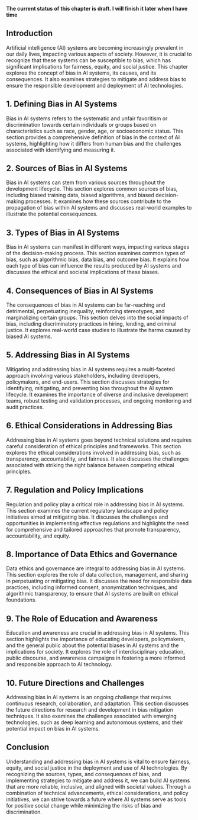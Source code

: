 **The current status of this chapter is draft. I will finish it later when I have time**

Introduction
------------

Artificial intelligence (AI) systems are becoming increasingly prevalent in our daily lives, impacting various aspects of society. However, it is crucial to recognize that these systems can be susceptible to bias, which has significant implications for fairness, equity, and social justice. This chapter explores the concept of bias in AI systems, its causes, and its consequences. It also examines strategies to mitigate and address bias to ensure the responsible development and deployment of AI technologies.

**1. Defining Bias in AI Systems**
----------------------------------

Bias in AI systems refers to the systematic and unfair favoritism or discrimination towards certain individuals or groups based on characteristics such as race, gender, age, or socioeconomic status. This section provides a comprehensive definition of bias in the context of AI systems, highlighting how it differs from human bias and the challenges associated with identifying and measuring it.

**2. Sources of Bias in AI Systems**
------------------------------------

Bias in AI systems can stem from various sources throughout the development lifecycle. This section explores common sources of bias, including biased training data, biased algorithms, and biased decision-making processes. It examines how these sources contribute to the propagation of bias within AI systems and discusses real-world examples to illustrate the potential consequences.

**3. Types of Bias in AI Systems**
----------------------------------

Bias in AI systems can manifest in different ways, impacting various stages of the decision-making process. This section examines common types of bias, such as algorithmic bias, data bias, and outcome bias. It explains how each type of bias can influence the results produced by AI systems and discusses the ethical and societal implications of these biases.

**4. Consequences of Bias in AI Systems**
-----------------------------------------

The consequences of bias in AI systems can be far-reaching and detrimental, perpetuating inequality, reinforcing stereotypes, and marginalizing certain groups. This section delves into the social impacts of bias, including discriminatory practices in hiring, lending, and criminal justice. It explores real-world case studies to illustrate the harms caused by biased AI systems.

**5. Addressing Bias in AI Systems**
------------------------------------

Mitigating and addressing bias in AI systems requires a multi-faceted approach involving various stakeholders, including developers, policymakers, and end-users. This section discusses strategies for identifying, mitigating, and preventing bias throughout the AI system lifecycle. It examines the importance of diverse and inclusive development teams, robust testing and validation processes, and ongoing monitoring and audit practices.

**6. Ethical Considerations in Addressing Bias**
------------------------------------------------

Addressing bias in AI systems goes beyond technical solutions and requires careful consideration of ethical principles and frameworks. This section explores the ethical considerations involved in addressing bias, such as transparency, accountability, and fairness. It also discusses the challenges associated with striking the right balance between competing ethical principles.

**7. Regulation and Policy Implications**
-----------------------------------------

Regulation and policy play a critical role in addressing bias in AI systems. This section examines the current regulatory landscape and policy initiatives aimed at mitigating bias. It discusses the challenges and opportunities in implementing effective regulations and highlights the need for comprehensive and tailored approaches that promote transparency, accountability, and equity.

**8. Importance of Data Ethics and Governance**
-----------------------------------------------

Data ethics and governance are integral to addressing bias in AI systems. This section explores the role of data collection, management, and sharing in perpetuating or mitigating bias. It discusses the need for responsible data practices, including informed consent, anonymization techniques, and algorithmic transparency, to ensure that AI systems are built on ethical foundations.

**9. The Role of Education and Awareness**
------------------------------------------

Education and awareness are crucial in addressing bias in AI systems. This section highlights the importance of educating developers, policymakers, and the general public about the potential biases in AI systems and the implications for society. It explores the role of interdisciplinary education, public discourse, and awareness campaigns in fostering a more informed and responsible approach to AI technology.

**10. Future Directions and Challenges**
----------------------------------------

Addressing bias in AI systems is an ongoing challenge that requires continuous research, collaboration, and adaptation. This section discusses the future directions for research and development in bias mitigation techniques. It also examines the challenges associated with emerging technologies, such as deep learning and autonomous systems, and their potential impact on bias in AI systems.

**Conclusion**
--------------

Understanding and addressing bias in AI systems is vital to ensure fairness, equity, and social justice in the deployment and use of AI technologies. By recognizing the sources, types, and consequences of bias, and implementing strategies to mitigate and address it, we can build AI systems that are more reliable, inclusive, and aligned with societal values. Through a combination of technical advancements, ethical considerations, and policy initiatives, we can strive towards a future where AI systems serve as tools for positive social change while minimizing the risks of bias and discrimination.
